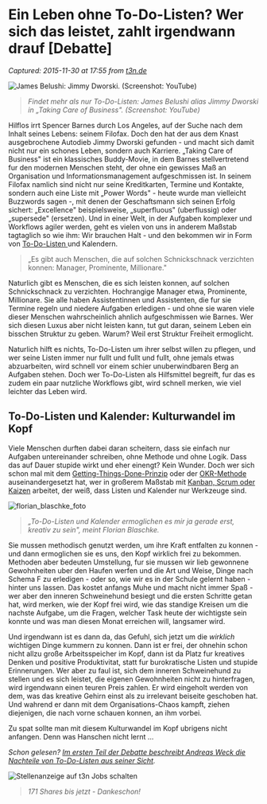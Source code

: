 # Ein Leben ohne To-Do-Listen? Wer sich das leistet, zahlt irgendwann drauf [Debatte]

_Captured: 2015-11-30 at 17:55 from [t3n.de](http://t3n.de/news/to-do-listen-debatte-572681/)_

![James Belushi: Jimmy Dworski. \(Screenshot: YouTube\)](http://t3n.de/news/wp-content/uploads/2014/10/to-do-listen-filofax-595x325.jpg)

> _Findet mehr als nur To-Do-Listen: James Belushi alias Jimmy Dworski in „Taking Care of Business". (Screenshot: YouTube)_

Hilflos irrt Spencer Barnes durch Los Angeles, auf der Suche nach dem Inhalt seines Lebens: seinem Filofax. Doch den hat der aus dem Knast ausgebrochene Autodieb Jimmy Dworski gefunden - und macht sich damit nicht nur ein schones Leben, sondern auch Karriere. „Taking Care of Business" ist ein klassisches Buddy-Movie, in dem Barnes stellvertretend fur den modernen Menschen steht, der ohne ein gewisses Maß an Organisation und Informationsmanagement aufgeschmissen ist. In seinem Filofax namlich sind nicht nur seine Kreditkarten, Termine und Kontakte, sondern auch eine Liste mit „Power Words" - heute wurde man vielleicht Buzzwords sagen -, mit denen der Geschaftsmann sich seinen Erfolg sichert: „Excellence" beispielsweise, „superfluous" (uberflussig) oder „supersede" (ersetzen). Und in einer Welt, in der Aufgaben komplexer und Workflows agiler werden, geht es vielen von uns in anderem Maßstab tagtaglich so wie ihm: Wir brauchen Halt - und den bekommen wir in Form von [To-Do-Listen ](https://de.wikipedia.org/wiki/To-do-Liste) und Kalendern.

> „Es gibt auch Menschen, die auf solchen Schnickschnack verzichten konnen: Manager, Prominente, Millionare."

Naturlich gibt es Menschen, die es sich leisten konnen, auf solchen Schnickschnack zu verzichten. Hochrangige Manager etwa, Prominente, Millionare. Sie alle haben Assistentinnen und Assistenten, die fur sie Termine regeln und niedere Aufgaben erledigen - und ohne sie waren viele dieser Menschen wahrscheinlich ahnlich aufgeschmissen wie Barnes. Wer sich diesen Luxus aber nicht leisten kann, tut gut daran, seinem Leben ein bisschen Struktur zu geben. Warum? Weil erst Struktur Freiheit ermoglicht.

Naturlich hilft es nichts, To-Do-Listen um ihrer selbst willen zu pflegen, und wer seine Listen immer nur fullt und fullt und fullt, ohne jemals etwas abzuarbeiten, wird schnell vor einem schier unuberwindbaren Berg an Aufgaben stehen. Doch wer To-Do-Listen als Hilfsmittel begreift, fur das es zudem ein paar nutzliche Workflows gibt, wird schnell merken, wie viel leichter das Leben wird.

## To-Do-Listen und Kalender: Kulturwandel im Kopf

Viele Menschen durften dabei daran scheitern, dass sie einfach nur Aufgaben untereinander schreiben, ohne Methode und ohne Logik. Dass das auf Dauer stupide wirkt und eher einengt? Kein Wunder. Doch wer sich schon mal mit dem [Getting-Things-Done-Prinzip](http://t3n.de/news/to-do-software-sechs-tools-um-451433/) oder der [OKR-Methode](http://t3n.de/news/okr-google-wunderwaffe-valley-ziele-530092/) auseinandergesetzt hat, wer in großerem Maßstab mit [Kanban, Scrum oder Kaizen](http://t3n.de/magazin/praxisbericht-scrum-kanban-scrumbuts-agiles-232822/) arbeitet, der weiß, dass Listen und Kalender nur Werkzeuge sind.

![florian_blaschke_foto](http://t3n.de/news/wp-content/uploads/2013/02/florian_blaschke_foto-230x237.png)

> _„To-Do-Listen und Kalender ermoglichen es mir ja gerade erst, kreativ zu sein", meint Florian Blaschke._

Sie mussen methodisch genutzt werden, um ihre Kraft entfalten zu konnen - und dann ermoglichen sie es uns, den Kopf wirklich frei zu bekommen. Methoden aber bedeuten Umstellung, fur sie mussen wir lieb gewonnene Gewohnheiten uber den Haufen werfen und die Art und Weise, Dinge nach Schema F zu erledigen - oder so, wie wir es in der Schule gelernt haben - hinter uns lassen. Das kostet anfangs Muhe und macht nicht immer Spaß - wer aber den inneren Schweinehund besiegt und die ersten Schritte getan hat, wird merken, wie der Kopf frei wird, wie das standige Kreisen um die nachste Aufgabe, um die Fragen, welcher Task heute der wichtigste sein konnte und was man diesen Monat erreichen will, langsamer wird.

Und irgendwann ist es dann da, das Gefuhl, sich jetzt um die _wirklich_ wichtigen Dinge kummern zu konnen. Dann ist er frei, der ohnehin schon nicht allzu große Arbeitsspeicher im Kopf, dann ist da Platz fur kreatives Denken und positive Produktivitat, statt fur burokratische Listen und stupide Erinnerungen. Wer aber zu faul ist, sich dem inneren Schweinehund zu stellen und es sich leistet, die eigenen Gewohnheiten nicht zu hinterfragen, wird irgendwann einen teuren Preis zahlen. Er wird eingeholt werden von dem, was das kreative Gehirn einst als zu irrelevant beiseite geschoben hat. Und wahrend er dann mit dem Organisations-Chaos kampft, ziehen diejenigen, die nach vorne schauen konnen, an ihm vorbei.

Zu spat sollte man mit diesem Kulturwandel im Kopf ubrigens nicht anfangen. Denn was Hanschen nicht lernt ...

_Schon gelesen? [Im ersten Teil der Debatte beschreibt Andreas Weck die Nachteile von To-Do-Listen aus seiner Sicht](http://t3n.de/news/beerdigt-to-do-listen-kalender-572561/)._

![Stellenanzeige auf t3n Jobs schalten](http://t3n.sc/core/images/specials/banner_stuhl_frei_kampagne_bild_ressort.png)

> _171 Shares bis jetzt - Dankeschon!_
